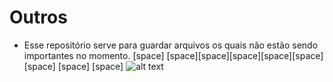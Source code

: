 # Outros
- Esse repositório serve para guardar arquivos os quais não estão sendo importantes no momento.
[space]  [space][space][space][space][space][space]    [space]     [space]                                             ![alt text](http://www.estudioinfinito.com.br/site/wp-content/uploads/2012/05/outros01.jpg)
